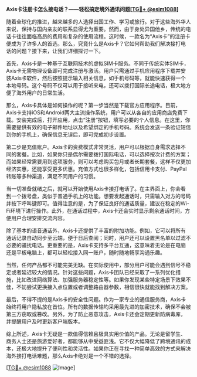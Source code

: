 **Axis卡注册卡怎么接电话？——轻松搞定境外通讯问题[[TG💪+ @esim1088](https://t.me/s/esim1088)]**

随着全球化的推进，越来越多的人选择出国工作、学习或旅行。对于这些海外华人来说，保持与国内亲友的联系显得尤为重要。然而，由于身处异国他乡，传统的电话卡往往面临高昂的费用和复杂的使用流程。这时候，一款名为“Axis卡”的注册卡便成为了许多人的首选。那么，究竟什么是Axis卡？它如何帮助我们解决接打电话的问题？接下来，让我们详细探讨一下。

首先，Axis卡是一种基于互联网技术的虚拟SIM卡服务。不同于传统实体SIM卡，Axis卡无需物理设备即可完成注册与激活。用户只需通过手机应用程序下载并安装Axis卡软件，然后按照提示输入相关信息，如手机号码等，就能快速获得一个本地号码。这个号码不仅可以用于接听来电，还可以拨打国际长途电话，极大地方便了海外用户的日常生活。

那么，Axis卡具体是如何操作的呢？第一步当然是下载官方应用程序。目前，Axis卡支持iOS和Android两大主流操作系统，用户可以从各自的应用商店免费下载。安装完成后，打开应用，点击“注册”按钮，填写必要的个人信息。在这里，你需要提供有效的电子邮件地址以及希望绑定的手机号码。系统会发送一条验证短信到你的手机上，确保信息无误后，即可完成初步设置。

第二步是充值账户。Axis卡的资费模式非常灵活，用户可以根据自身需求选择不同的套餐。比如，如果你只是偶尔需要拨打国际电话，可以选择按次计费的方案；而如果经常需要用到这项服务，则可以考虑购买包月或者长期套餐，这样不仅更加经济实惠，还能享受更多优惠。充值方式也很多样化，包括信用卡支付、PayPal转账等多种渠道，满足不同用户的习惯。

当一切准备就绪之后，就可以开始使用Axis卡接打电话了。在主界面上，你会看到一个拨号盘，类似于普通手机上的功能。想要发起通话时，只需输入对方的号码并按下呼叫键即可。值得注意的是，为了保证良好的通话质量，建议在稳定的Wi-Fi环境下进行操作。此外，在通话过程中，Axis卡还会实时显示剩余通话时间，方便用户合理安排交流内容。

除了基本的语音通话外，Axis卡还提供了丰富的附加功能。例如，它可以将所有通话记录自动同步至云端，便于日后查阅；同时，用户还可以设置黑名单以过滤不必要的骚扰电话。更重要的是，Axis卡支持多平台互通，这意味着无论是在电脑还是平板电脑上，都可以轻松接入同一账户，随时随地畅享沟通乐趣。

当然，任何产品都不可能完美无缺。在实际使用中，部分用户可能会遇到信号不稳定或者延迟较大的情况。针对这些问题，Axis卡团队已经采取了一系列优化措施，比如改进网络算法、加强服务器稳定性等。如果你发现某些特定场景下效果不佳，不妨尝试更换接入点位置或者调整路由器参数，相信很快就能找到解决方案。

最后，不得不提的是Axis卡的安全性问题。作为一家专业的通信服务商，Axis卡始终将用户隐私放在首位。所有的数据传输均采用最先进的加密技术，确保不会被第三方窃取或篡改。另外，为了防止恶意攻击，Axis卡还会定期更新防病毒库，并提醒用户及时更新客户端版本。

综上所述，Axis卡无疑是一款值得信赖且极具实用价值的产品。无论是留学生、商务人士还是旅游爱好者，都能够从中受益匪浅。它不仅大幅降低了跨境通讯的成本，还极大地提升了便利性和灵活性。如果你正在寻找一种简单高效的方式来解决海外接打电话难题，那么Axis卡绝对是一个不错的选择。

[[TG💪+ @esim1088](https://t.me/s/esim1088) ![Image](https://i.postimg.cc/4NQfJmqS/Snipaste-2025-05-13-00-14-12.png)]